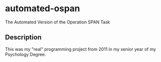 # automated-ospan
The Automated Version of the Operation SPAN Task

## Description
This was my "real" programming project from 2011 in my senior year of my Psychology Degree.